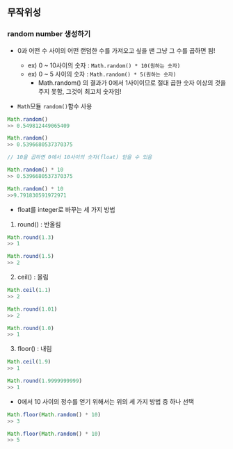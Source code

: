 ## 무작위성

### random number 생성하기

- 0과 어떤 수 사이의 어떤 랜덤한 수를 가져오고 싶을 땐 그냥 그 수를 곱하면 됨!
    - ex) 0 ~ 10사이의 숫자 : `Math.random() * 10(원하는 숫자)`
    - ex) 0 ~ 5 사이의 숫자 : `Math.random() * 5(원하는 숫자)`
        - Math.random() 의 결과가 0에서 1사이이므로 절대 곱한 숫자 이상의 것을 주지 못함, 그것이 최고치 숫자임!

- `Math`모듈 `random()`함수 사용
```js
Math.random()
>> 0.549812449065409

Math.random()
>> 0.5396680537370375

// 10을 곱하면 0에서 10사이의 숫자(float) 얻을 수 있음

Math.random() * 10
>> 0.5396680537370375

Math.random() * 10
>>9.791830591972971
```

- float를 integer로 바꾸는 세 가지 방법

1. round() : 반올림
```js
Math.round(1.3)
>> 1

Math.round(1.5)
>> 2
```

2. ceil() : 올림
```js
Math.ceil(1.1)
>> 2

Math.round(1.01)
>> 2

Math.round(1.0)
>> 1
```

3. floor() : 내림
```js
Math.ceil(1.9)
>> 1

Math.round(1.9999999999)
>> 1
```

- 0에서 10 사이의 정수를 얻기 위해서는 위의 세 가지 방법 중 하나 선택

```js
Math.floor(Math.random() * 10)
>> 3

Math.floor(Math.random() * 10)
>> 5

```